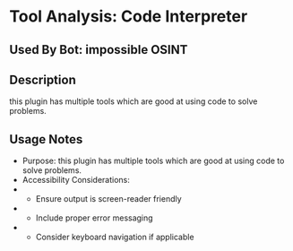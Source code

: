 # Tool Analysis: Code Interpreter

## Used By Bot: impossible OSINT

## Description
this plugin has multiple tools which are good at using code to solve problems.


## Usage Notes
- Purpose: this plugin has multiple tools which are good at using code to solve problems.
- Accessibility Considerations:
- - Ensure output is screen-reader friendly
- - Include proper error messaging
- - Consider keyboard navigation if applicable
